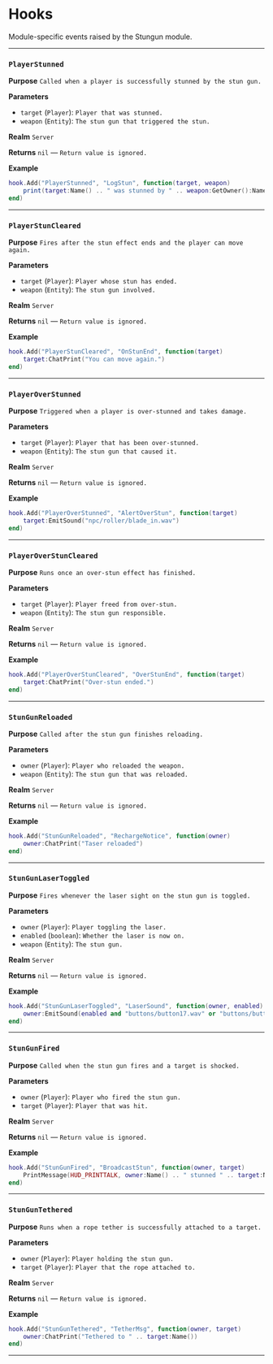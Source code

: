 # Hooks
Module-specific events raised by the Stungun module.

---
### `PlayerStunned`

**Purpose**
`Called when a player is successfully stunned by the stun gun.`

**Parameters**

* `target` (`Player`): `Player that was stunned.`
* `weapon` (`Entity`): `The stun gun that triggered the stun.`

**Realm**
`Server`

**Returns**
`nil` — `Return value is ignored.`

**Example**

```lua
hook.Add("PlayerStunned", "LogStun", function(target, weapon)
    print(target:Name() .. " was stunned by " .. weapon:GetOwner():Name())
end)
```

---

### `PlayerStunCleared`

**Purpose**
`Fires after the stun effect ends and the player can move again.`

**Parameters**

* `target` (`Player`): `Player whose stun has ended.`
* `weapon` (`Entity`): `The stun gun involved.`

**Realm**
`Server`

**Returns**
`nil` — `Return value is ignored.`

**Example**

```lua
hook.Add("PlayerStunCleared", "OnStunEnd", function(target)
    target:ChatPrint("You can move again.")
end)
```

---

### `PlayerOverStunned`

**Purpose**
`Triggered when a player is over-stunned and takes damage.`

**Parameters**

* `target` (`Player`): `Player that has been over-stunned.`
* `weapon` (`Entity`): `The stun gun that caused it.`

**Realm**
`Server`

**Returns**
`nil` — `Return value is ignored.`

**Example**

```lua
hook.Add("PlayerOverStunned", "AlertOverStun", function(target)
    target:EmitSound("npc/roller/blade_in.wav")
end)
```

---

### `PlayerOverStunCleared`

**Purpose**
`Runs once an over-stun effect has finished.`

**Parameters**

* `target` (`Player`): `Player freed from over-stun.`
* `weapon` (`Entity`): `The stun gun responsible.`

**Realm**
`Server`

**Returns**
`nil` — `Return value is ignored.`

**Example**

```lua
hook.Add("PlayerOverStunCleared", "OverStunEnd", function(target)
    target:ChatPrint("Over-stun ended.")
end)
```

---

### `StunGunReloaded`

**Purpose**
`Called after the stun gun finishes reloading.`

**Parameters**

* `owner` (`Player`): `Player who reloaded the weapon.`
* `weapon` (`Entity`): `The stun gun that was reloaded.`

**Realm**
`Server`

**Returns**
`nil` — `Return value is ignored.`

**Example**

```lua
hook.Add("StunGunReloaded", "RechargeNotice", function(owner)
    owner:ChatPrint("Taser reloaded")
end)
```

---

### `StunGunLaserToggled`

**Purpose**
`Fires whenever the laser sight on the stun gun is toggled.`

**Parameters**

* `owner` (`Player`): `Player toggling the laser.`
* `enabled` (`boolean`): `Whether the laser is now on.`
* `weapon` (`Entity`): `The stun gun.`

**Realm**
`Server`

**Returns**
`nil` — `Return value is ignored.`

**Example**

```lua
hook.Add("StunGunLaserToggled", "LaserSound", function(owner, enabled)
    owner:EmitSound(enabled and "buttons/button17.wav" or "buttons/button18.wav")
end)
```

---

### `StunGunFired`

**Purpose**
`Called when the stun gun fires and a target is shocked.`

**Parameters**

* `owner` (`Player`): `Player who fired the stun gun.`
* `target` (`Player`): `Player that was hit.`

**Realm**
`Server`

**Returns**
`nil` — `Return value is ignored.`

**Example**

```lua
hook.Add("StunGunFired", "BroadcastStun", function(owner, target)
    PrintMessage(HUD_PRINTTALK, owner:Name() .. " stunned " .. target:Name())
end)
```

---

### `StunGunTethered`

**Purpose**
`Runs when a rope tether is successfully attached to a target.`

**Parameters**

* `owner` (`Player`): `Player holding the stun gun.`
* `target` (`Player`): `Player that the rope attached to.`

**Realm**
`Server`

**Returns**
`nil` — `Return value is ignored.`

**Example**

```lua
hook.Add("StunGunTethered", "TetherMsg", function(owner, target)
    owner:ChatPrint("Tethered to " .. target:Name())
end)
```
---
